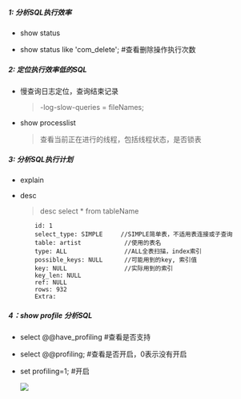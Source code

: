 ##### 1: 分析SQL执行效率

- show status

- show status like 'com_delete';   #查看删除操作执行次数

##### 2: 定位执行效率低的SQL

- 慢查询日志定位，查询结束记录

	> -log-slow-queries = fileNames;

- show processlist  

	> 查看当前正在进行的线程，包括线程状态，是否锁表

##### 3: 分析SQL执行计划

- explain

- desc

	> desc select * from tableName
	```
		id: 1
		select_type: SIMPLE		//SIMPLE简单表，不适用表连接或子查询
		table: artist			 //使用的表名
		type: ALL				 //ALL全表扫描，index索引
		possible_keys: NULL		 //可能用到的key, 索引值
		key: NULL                //实际用到的索引
		key_len: NULL
		ref: NULL
		rows: 932
		Extra:
	```

##### 4：show profile 分析SQL

- select @@have_profiling   #查看是否支持

- select @@profiling;    	#查看是否开启，0表示没有开启

- set profiling=1;          #开启

	![](http://oxkadystp.bkt.clouddn.com/mysql-show-profile%E5%88%86%E6%9E%90.PNG)
